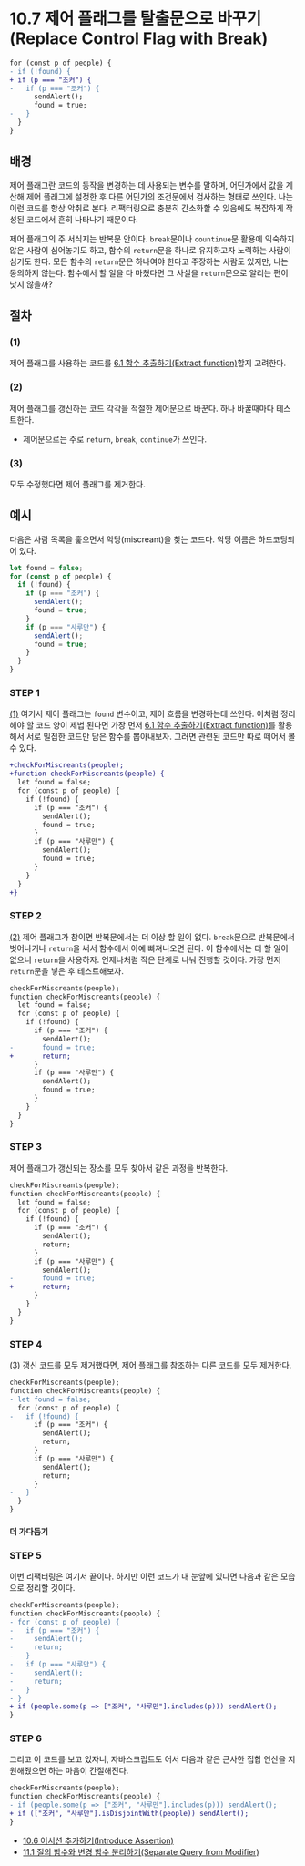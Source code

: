 # 10.7 제어 플래그를 탈출문으로 바꾸기(Replace Control Flag with Break)
``` diff
for (const p of people) {
- if (!found) {
+ if (p === "조커") {  
-   if (p === "조커") {
      sendAlert();
      found = true;
-   }
  }
}
```

## 배경
제어 플래그란 코드의 동작을 변경하는 데 사용되는 변수를 말하며, 어딘가에서 값을 계산해 제어 플래그에 설정한 후 다른 어딘가의 조건문에서 검사하는 형태로 쓰인다. 나는 이런 코드를 항상 악취로 본다. 리팩터링으로 충분히 간소화할 수 있음에도 복잡하게 작성된 코드에서 흔히 나타나기 때문이다.

제어 플래그의 주 서식지는 반복문 안이다. `break`문이나 `countinue`문 활용에 익숙하지 않은 사람이 심어놓기도 하고, 함수의 `return`문을 하나로 유지하고자 노력하는 사람이 심기도 한다. 모든 함수의 `return`문은 하나여야 한다고 주장하는 사람도 있지만, 나는 동의하지 않는다. 함수에서 할 일을 다 마쳤다면 그 사실을 `return`문으로 알리는 편이 낫지 않을까?

## 절차
### (1)
제어 플래그를 사용하는 코드를 [6.1 함수 추출하기(Extract function)](https://github.com/wonder13662/refactoring-v2/blob/writing/chapter06/6-1.md)할지 고려한다.
### (2)
제어 플래그를 갱신하는 코드 각각을 적절한 제어문으로 바꾼다. 하나 바꿀때마다 테스트한다.
- 제어문으로는 주로 `return`, `break`, `continue`가 쓰인다.
### (3)
모두 수정했다면 제어 플래그를 제거한다.

## 예시
다음은 사람 목록을 훑으면서 악당(miscreant)을 찾는 코드다. 악당 이름은 하드코딩되어 있다.
``` javascript
let found = false;
for (const p of people) {
  if (!found) {
    if (p === "조커") {
      sendAlert();
      found = true;
    }
    if (p === "사루만") {
      sendAlert();
      found = true;
    }
  }
}
```
### STEP 1
[(1)](https://github.com/wonder13662/refactoring-v2/blob/writing/chapter10/10-7.md#1) 여기서 제어 플래그는 `found` 변수이고, 제어 흐름을 변경하는데 쓰인다. 이처럼 정리해야 할 코드 양이 제법 된다면 가장 먼저 [6.1 함수 추출하기(Extract function)](https://github.com/wonder13662/refactoring-v2/blob/writing/chapter06/6-1.md)를 활용해서 서로 밀접한 코드만 담은 함수를 뽑아내보자. 그러면 관련된 코드만 따로 떼어서 볼 수 있다.
``` diff
+checkForMiscreants(people);
+function checkForMiscreants(people) {
  let found = false;
  for (const p of people) {
    if (!found) {
      if (p === "조커") {
        sendAlert();
        found = true;
      }
      if (p === "사루만") {
        sendAlert();
        found = true;
      }
    }
  }
+}
```
### STEP 2
[(2)](https://github.com/wonder13662/refactoring-v2/blob/writing/chapter10/10-7.md#2) 제어 플래그가 참이면 반복문에서는 더 이상 할 일이 없다. `break`문으로 반복문에서 벗어나거나 `return`을 써서 함수에서 아예 빠져나오면 된다. 이 함수에서는 더 할 일이 없으니 `return`을 사용하자. 언제나처럼 작은 단계로 나눠 진행할 것이다. 가장 먼저 `return`문을 넣은 후 테스트해보자. 
``` diff
checkForMiscreants(people);
function checkForMiscreants(people) {
  let found = false;
  for (const p of people) {
    if (!found) {
      if (p === "조커") {
        sendAlert();
-       found = true;
+       return;
      }
      if (p === "사루만") {
        sendAlert();
        found = true;
      }
    }
  }
}
```
### STEP 3
제어 플래그가 갱신되는 장소를 모두 찾아서 같은 과정을 반복한다.
``` diff
checkForMiscreants(people);
function checkForMiscreants(people) {
  let found = false;
  for (const p of people) {
    if (!found) {
      if (p === "조커") {
        sendAlert();
        return;
      }
      if (p === "사루만") {
        sendAlert();
-       found = true;
+       return;
      }
    }
  }
}
```
### STEP 4
[(3)](https://github.com/wonder13662/refactoring-v2/blob/writing/chapter10/10-7.md#3) 갱신 코드를 모두 제거했다면, 제어 플래그를 참조하는 다른 코드를 모두 제거한다.
``` diff
checkForMiscreants(people);
function checkForMiscreants(people) {
- let found = false;
  for (const p of people) {
-   if (!found) {
      if (p === "조커") {
        sendAlert();
        return;
      }
      if (p === "사루만") {
        sendAlert();
        return;
      }
-   }
  }
}
```
#### 더 가다듬기
### STEP 5
이번 리팩터링은 여기서 끝이다. 하지만 이런 코드가 내 눈앞에 있다면 다음과 같은 모습으로 정리할 것이다.
``` diff
checkForMiscreants(people);
function checkForMiscreants(people) {
- for (const p of people) {
-   if (p === "조커") {
-     sendAlert();
-     return;
-   }
-   if (p === "사루만") {
-     sendAlert();
-     return;
-   }
- }
+ if (people.some(p => ["조커", "사루만"].includes(p))) sendAlert(); 
}
```
### STEP 6
그리고 이 코드를 보고 있자니, 자바스크립트도 어서 다음과 같은 근사한 집합 연산을 지원해줬으면 하는 마음이 간절해진다.
``` diff
checkForMiscreants(people);
function checkForMiscreants(people) {
- if (people.some(p => ["조커", "사루만"].includes(p))) sendAlert(); 
+ if (["조커", "사루만"].isDisjointWith(people)) sendAlert(); 
}
```

- [10.6 어서션 추가하기(Introduce Assertion)](https://github.com/wonder13662/refactoring-v2/blob/writing/chapter10/10-6.md)
- [11.1 질의 함수와 변경 함수 분리하기(Separate Query from Modifier)](https://github.com/wonder13662/refactoring-v2/blob/writing/chapter11/11-1.md)
